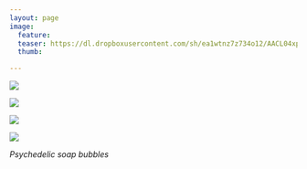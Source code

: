 ```yaml
---
layout: page
image:
  feature:
  teaser: https://dl.dropboxusercontent.com/sh/ea1wtnz7z734o12/AACL04xpPPhYNTEUWW6Qx6Msa/abstraktit-muut/1/DS47653__-245px.jpg
  thumb:

---
```


[![](https://dl.dropboxusercontent.com/sh/ea1wtnz7z734o12/AAA3li33gPPksjjl2KYTwzr0a/abstraktit-muut/1/DS47654_-800px.jpg)](https://dl.dropboxusercontent.com/sh/ea1wtnz7z734o12/AABXuu9tOC0zOxt9wkT5FJcja/abstraktit-muut/1/DS47654_.jpg)

[![](https://dl.dropboxusercontent.com/sh/ea1wtnz7z734o12/AACNTwUi5fy_lnZ8TatZ9ntea/abstraktit-muut/1/DS47654_3-800px.jpg)](https://dl.dropboxusercontent.com/sh/ea1wtnz7z734o12/AAB9AYLOfa8ZaN9b27ddj_pQa/abstraktit-muut/1/DS47654_3.jpg)

[![](https://dl.dropboxusercontent.com/sh/ea1wtnz7z734o12/AACI11NlTskUacpdcnTurGUza/abstraktit-muut/1/DS47653-800px.jpg)](https://dl.dropboxusercontent.com/sh/ea1wtnz7z734o12/AAAxfzthTlU_JFO4kNBfiz-Fa/abstraktit-muut/1/DS47653.jpg)

[![](https://dl.dropboxusercontent.com/sh/ea1wtnz7z734o12/AAA2pdgGJfsz7QiI2W230Xbja/abstraktit-muut/1/DS47654_6-800px.jpg)](https://dl.dropboxusercontent.com/sh/ea1wtnz7z734o12/AABA72cZ7lgCjKRsEtjBygZta/abstraktit-muut/1/DS47654_6.jpg)

*Psychedelic soap bubbles*
